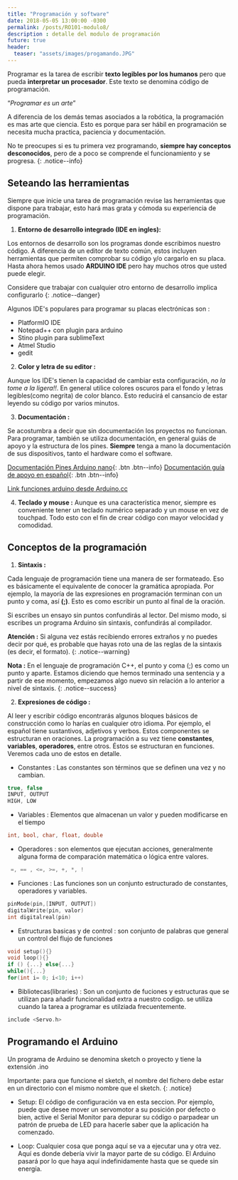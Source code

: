 ```yaml
---
title: "Programación y software"
date: 2018-05-05 13:00:00 -0300
permalink: /posts/RO101-modulo8/
description : detalle del modulo de programación
future: true
header:
  teaser: "assets/images/progamando.JPG"
---
```


Programar es la tarea de escribir **texto legibles por los humanos** pero que pueda **interpretar un procesador**. Este texto se denomina código de programación.

<q>_Programar es un arte_</q>

A diferencia de los demás temas asociados a la robótica, la programación es mas arte que ciencia. Esto es porque para ser hábil en programación se necesita mucha practica, paciencia y documentación.

No te preocupes si es tu primera vez programando, **siempre hay conceptos desconocidos**, pero de a poco se comprende el funcionamiento y se progresa.
{: .notice--info}

## **Seteando las herramientas**

Siempre que inicie una tarea de programación revise las herramientas que dispone para trabajar, esto hará mas grata y cómoda su experiencia de programación.

1) **Entorno de desarrollo integrado (IDE en ingles):**

  Los entornos de desarrollo son los programas donde escribimos nuestro código. A diferencia de un editor de texto común, estos incluyen herramientas que permiten comprobar su código y/o cargarlo en su placa. Hasta ahora hemos usado **ARDUINO IDE** pero hay muchos otros que usted puede elegir.

  Considere que trabajar con cualquier otro entorno de desarrollo implica configurarlo
  {: .notice--danger}


  Algunos IDE's populares para programar su placas electrónicas son :
   - PlatformIO IDE
   - Notepad++ con plugin para arduino
   - Stino plugin para sublimeText
   - Atmel Studio
   - gedit

2) **Color y letra de su editor :**

  Aunque los IDE's tienen la capacidad de cambiar esta configuración, *no la tome a la ligera!!*.
  En general utilice colores oscuros para el fondo y letras legibles(como negrita) de color blanco. Esto reducirá el cansancio de estar leyendo su código por varios minutos.

3) **Documentación :**

  Se acostumbra a decir que sin documentación los proyectos no funcionan. Para programar, también se utiliza documentación, en general guiás de apoyo y la estructura de los pines. **Siempre** tenga a mano la documentación de sus dispositivos, tanto el hardware como el software.

  [<i class="fas fa-download"></i> Documentación Pines Arduino nano](/assets/documentacion/nano_pinout.pdf){: .btn .btn--info}
  [<i class="fas fa-download"></i> Documentación guía de apoyo en español](/assets/documentacion/ProgramacionArduino.pdf){: .btn .btn--info}

  [Link funciones arduino desde Arduino.cc](https://www.arduino.cc/reference/en/)


4) **Teclado y mouse :**
  Aunque es una característica menor, siempre es conveniente tener un teclado numérico separado y un mouse en vez de touchpad. Todo esto con el fin de crear código con mayor velocidad y comodidad.


## **Conceptos de la programación**

1) **Sintaxis :**

Cada lenguaje de programación tiene una manera de ser formateado. Eso es básicamente el equivalente de conocer la gramática apropiada. Por ejemplo, la mayoría de las expresiones en programación terminan con un punto y coma, así **(;)**. Esto es como escribir un punto al final de la oración.

Si escribes un ensayo sin puntos confundirás al lector. Del mismo modo, si escribes un programa Arduino sin sintaxis, confundirás al compilador.

**Atención :** Si alguna vez estás recibiendo errores extraños y no puedes decir por qué, es probable que hayas roto una de las reglas de la sintaxis (es decir, el formato).
{: .notice--warning}

**Nota :** En el lenguaje de programación C++, el punto y coma (;) es como un punto y aparte. Estamos diciendo que hemos terminado una sentencia y a partir de ese momento, empezamos algo nuevo sin relación a lo anterior a nivel de sintaxis.
{: .notice--success}


2) **Expresiones de código :**

Al leer y escribir código encontrarás algunos bloques básicos de construcción como lo harías en cualquier otro idioma. Por ejemplo, el español tiene sustantivos, adjetivos y verbos. Estos componentes se estructuran en oraciones. La programación a su vez tiene **constantes**, **variables**, **operadores**, entre otros. Éstos se estructuran en funciones. Veremos cada uno de estos en detalle.

- Constantes
:   Las constantes son términos que se definen una vez y no cambian.

``` c++
true, false
INPUT, OUTPUT
HIGH, LOW
```

- Variables
:    Elementos que almacenan un valor y pueden modificarse en el tiempo

``` c++
int, bool, char, float, double
```


- Operadores
:    son elementos que ejecutan acciones, generalmente alguna forma de comparación matemática o lógica entre valores.

``` c++
 =, == , <=, >=, +, *, !
```
- Funciones
:     Las funciones son un conjunto estructurado de constantes, operadores y variables.

``` c++
pinMode(pin,[INPUT, OUTPUT])
digitalWrite(pin, valor)
int digitalreal(pin)
```

- Estructuras basicas y de control
:    son conjunto de palabras que general un control del flujo de funciones

``` c++
void setup(){}
void loop(){}
if () {...} else{...}
while(){...}
for(int i= 0; i<10; i++)
```

- Bibliotecas(libraries)
:    Son un conjunto de fuciones y estructuras que se utilizan para añadir funcionalidad extra a nuestro codigo. se utiliza cuando la tarea a programar es utilziada frecuentemente.

``` c++
include <Servo.h>
```

## Programando el Arduino

Un programa de Arduino se denomina sketch o proyecto y tiene la extensión .ino

Importante: para que funcione el sketch, el nombre del fichero debe estar en un directorio con el mismo nombre que el sketch.
{: .notice}

 - Setup:
  El código de configuración va en esta seccion.  Por ejemplo, puede que desee mover un servomotor a su posición por defecto o bien, active el Serial Monitor para depurar su código o parpadear un patrón de prueba de LED para hacerle saber que la aplicación ha comenzado.

- Loop:
Cualquier cosa que ponga aquí se va a ejecutar una y otra vez.
Aquí es donde debería vivir la mayor parte de su código.  El Arduino pasará por lo que haya aquí indefinidamente hasta que se quede sin energía.
